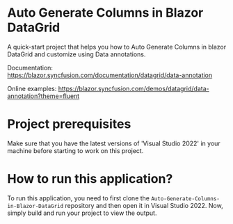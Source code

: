# Auto Generate Columns in Blazor DataGrid

A quick-start project that helps you how to Auto Generate Columns in blazor DataGrid and customize using Data annotations. 

Documentation: https://blazor.syncfusion.com/documentation/datagrid/data-annotation

Online examples: https://blazor.syncfusion.com/demos/datagrid/data-annotation?theme=fluent

# Project prerequisites
Make sure that you have the latest versions of 'Visual Studio 2022' in your machine before starting to work on this project.
# How to run this application?
To run this application, you need to first clone the <code>Auto-Generate-Columns-in-Blazor-DataGrid</code> repository and then open it in Visual Studio 2022. Now, simply build and run your project to view the output.
